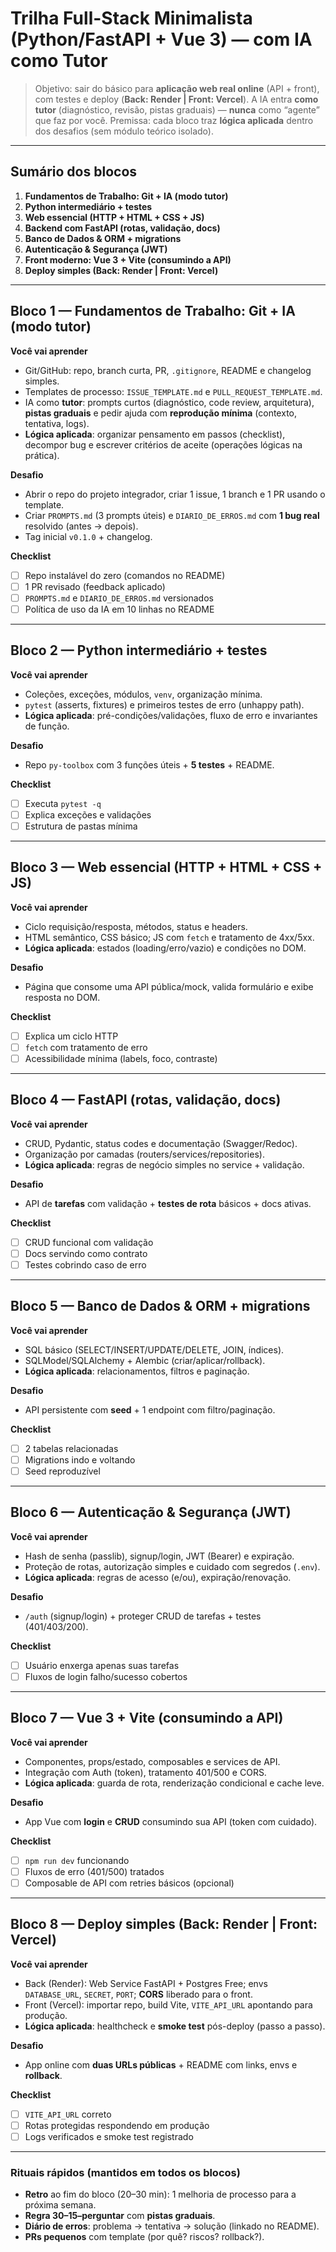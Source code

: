 # Trilha Full-Stack Minimalista (Python/FastAPI + Vue 3) — com IA como Tutor

> Objetivo: sair do básico para **aplicação web real online** (API + front), com testes e deploy (**Back: Render | Front: Vercel**).
> A IA entra **como tutor** (diagnóstico, revisão, pistas graduais) — **nunca** como “agente” que faz por você.
> Premissa: cada bloco traz **lógica aplicada** dentro dos desafios (sem módulo teórico isolado).

---

## Sumário dos blocos

1. **Fundamentos de Trabalho: Git + IA (modo tutor)**
2. **Python intermediário + testes**
3. **Web essencial (HTTP + HTML + CSS + JS)**
4. **Backend com FastAPI (rotas, validação, docs)**
5. **Banco de Dados & ORM + migrations**
6. **Autenticação & Segurança (JWT)**
7. **Front moderno: Vue 3 + Vite (consumindo a API)**
8. **Deploy simples (Back: Render | Front: Vercel)**

---

## Bloco 1 — Fundamentos de Trabalho: **Git + IA (modo tutor)**

**Você vai aprender**

-   Git/GitHub: repo, branch curta, PR, `.gitignore`, README e changelog simples.
-   Templates de processo: `ISSUE_TEMPLATE.md` e `PULL_REQUEST_TEMPLATE.md`.
-   IA como **tutor**: prompts curtos (diagnóstico, code review, arquitetura), **pistas graduais** e pedir ajuda com **reprodução mínima** (contexto, tentativa, logs).
-   **Lógica aplicada**: organizar pensamento em passos (checklist), decompor bug e escrever critérios de aceite (operações lógicas na prática).

**Desafio**

-   Abrir o repo do projeto integrador, criar 1 issue, 1 branch e 1 PR usando o template.
-   Criar `PROMPTS.md` (3 prompts úteis) e `DIARIO_DE_ERROS.md` com **1 bug real** resolvido (antes → depois).
-   Tag inicial `v0.1.0` + changelog.

**Checklist**

-   [ ] Repo instalável do zero (comandos no README)
-   [ ] 1 PR revisado (feedback aplicado)
-   [ ] `PROMPTS.md` e `DIARIO_DE_ERROS.md` versionados
-   [ ] Política de uso da IA em 10 linhas no README

---

## Bloco 2 — **Python intermediário + testes**

**Você vai aprender**

-   Coleções, exceções, módulos, `venv`, organização mínima.
-   `pytest` (asserts, fixtures) e primeiros testes de erro (unhappy path).
-   **Lógica aplicada**: pré-condições/validações, fluxo de erro e invariantes de função.

**Desafio**

-   Repo `py-toolbox` com 3 funções úteis + **5 testes** + README.

**Checklist**

-   [ ] Executa `pytest -q`
-   [ ] Explica exceções e validações
-   [ ] Estrutura de pastas mínima

---

## Bloco 3 — **Web essencial (HTTP + HTML + CSS + JS)**

**Você vai aprender**

-   Ciclo requisição/resposta, métodos, status e headers.
-   HTML semântico, CSS básico; JS com `fetch` e tratamento de 4xx/5xx.
-   **Lógica aplicada**: estados (loading/erro/vazio) e condições no DOM.

**Desafio**

-   Página que consome uma API pública/mock, valida formulário e exibe resposta no DOM.

**Checklist**

-   [ ] Explica um ciclo HTTP
-   [ ] `fetch` com tratamento de erro
-   [ ] Acessibilidade mínima (labels, foco, contraste)

---

## Bloco 4 — **FastAPI (rotas, validação, docs)**

**Você vai aprender**

-   CRUD, Pydantic, status codes e documentação (Swagger/Redoc).
-   Organização por camadas (routers/services/repositories).
-   **Lógica aplicada**: regras de negócio simples no service + validação.

**Desafio**

-   API de **tarefas** com validação + **testes de rota** básicos + docs ativas.

**Checklist**

-   [ ] CRUD funcional com validação
-   [ ] Docs servindo como contrato
-   [ ] Testes cobrindo caso de erro

---

## Bloco 5 — **Banco de Dados & ORM + migrations**

**Você vai aprender**

-   SQL básico (SELECT/INSERT/UPDATE/DELETE, JOIN, índices).
-   SQLModel/SQLAlchemy + Alembic (criar/aplicar/rollback).
-   **Lógica aplicada**: relacionamentos, filtros e paginação.

**Desafio**

-   API persistente com **seed** + 1 endpoint com filtro/paginação.

**Checklist**

-   [ ] 2 tabelas relacionadas
-   [ ] Migrations indo e voltando
-   [ ] Seed reproduzível

---

## Bloco 6 — **Autenticação & Segurança (JWT)**

**Você vai aprender**

-   Hash de senha (passlib), signup/login, JWT (Bearer) e expiração.
-   Proteção de rotas, autorização simples e cuidado com segredos (`.env`).
-   **Lógica aplicada**: regras de acesso (e/ou), expiração/renovação.

**Desafio**

-   `/auth` (signup/login) + proteger CRUD de tarefas + testes (401/403/200).

**Checklist**

-   [ ] Usuário enxerga apenas suas tarefas
-   [ ] Fluxos de login falho/sucesso cobertos

---

## Bloco 7 — **Vue 3 + Vite (consumindo a API)**

**Você vai aprender**

-   Componentes, props/estado, composables e services de API.
-   Integração com Auth (token), tratamento 401/500 e CORS.
-   **Lógica aplicada**: guarda de rota, renderização condicional e cache leve.

**Desafio**

-   App Vue com **login** e **CRUD** consumindo sua API (token com cuidado).

**Checklist**

-   [ ] `npm run dev` funcionando
-   [ ] Fluxos de erro (401/500) tratados
-   [ ] Composable de API com retries básicos (opcional)

---

## Bloco 8 — **Deploy simples (Back: Render | Front: Vercel)**

**Você vai aprender**

-   Back (Render): Web Service FastAPI + Postgres Free; envs `DATABASE_URL`, `SECRET`, `PORT`; **CORS** liberado para o front.
-   Front (Vercel): importar repo, build Vite, `VITE_API_URL` apontando para produção.
-   **Lógica aplicada**: healthcheck e **smoke test** pós-deploy (passo a passo).

**Desafio**

-   App online com **duas URLs públicas** + README com links, envs e **rollback**.

**Checklist**

-   [ ] `VITE_API_URL` correto
-   [ ] Rotas protegidas respondendo em produção
-   [ ] Logs verificados e smoke test registrado

---

### Rituais rápidos (mantidos em todos os blocos)

-   **Retro** ao fim do bloco (20–30 min): 1 melhoria de processo para a próxima semana.
-   **Regra 30–15–perguntar** com **pistas graduais**.
-   **Diário de erros**: problema → tentativa → solução (linkado no README).
-   **PRs pequenos** com template (por quê? riscos? rollback?).

